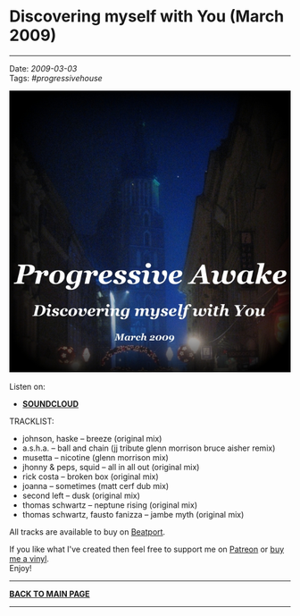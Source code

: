 # Discovering myself with You (March 2009)

----

Date: *2009-03-03*  
Tags: *#progressivehouse*  

[![Progressive Awake - Discovering myself with You (March 2009)](./discovering-myself-with-you-march-2009.jpg)](https://soundcloud.com/progawake09/discovering-myself-with-you-march-2009)

Listen on: 

<!-- * [**YOUTUBE**](FIXME) -->
* [**SOUNDCLOUD**](https://soundcloud.com/progawake09/discovering-myself-with-you-march-2009)
<!-- * [**MIXCLOUD**](FIXME) -->
<!-- * [**SPOTIFY**](FIXME) -->



TRACKLIST:  

* johnson, haske – breeze (original mix)
* a.s.h.a. – ball and chain (jj tribute glenn morrison bruce aisher remix)
* musetta – nicotine (glenn morrison mix)
* jhonny & peps, squid – all in all out (original mix)
* rick costa – broken box (original mix)
* joanna – sometimes (matt cerf dub mix)
* second left – dusk (original mix)
* thomas schwartz – neptune rising (original mix)
* thomas schwartz, fausto fanizza – jambe myth (original mix)

All tracks are available to buy on <a href="http://beatport.com" target="_blank">Beatport</a>. 

If you like what I've created then feel free to support me on [Patreon](https://www.patreon.com/shivioua) or [buy me a vinyl](https://www.buymeacoffee.com/shivioua).  
Enjoy!  

----

[**BACK TO MAIN PAGE**](./README.md)

---- 
